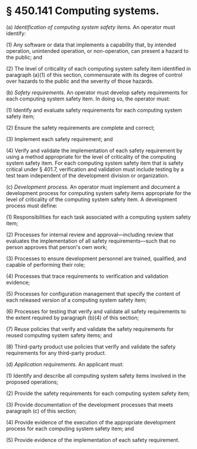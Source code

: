 # § 450.141   Computing systems.

(a) *Identification of computing system safety items.* An operator must identify:


(1) Any software or data that implements a capability that, by intended operation, unintended operation, or non-operation, can present a hazard to the public; and


(2) The level of criticality of each computing system safety item identified in paragraph (a)(1) of this section, commensurate with its degree of control over hazards to the public and the severity of those hazards.


(b) *Safety requirements.* An operator must develop safety requirements for each computing system safety item. In doing so, the operator must:


(1) Identify and evaluate safety requirements for each computing system safety item;


(2) Ensure the safety requirements are complete and correct;


(3) Implement each safety requirement; and


(4) Verify and validate the implementation of each safety requirement by using a method appropriate for the level of criticality of the computing system safety item. For each computing system safety item that is safety critical under § 401.7, verification and validation must include testing by a test team independent of the development division or organization.


(c) *Development process.* An operator must implement and document a development process for computing system safety items appropriate for the level of criticality of the computing system safety item. A development process must define:


(1) Responsibilities for each task associated with a computing system safety item;


(2) Processes for internal review and approval—including review that evaluates the implementation of all safety requirements—such that no person approves that person's own work;


(3) Processes to ensure development personnel are trained, qualified, and capable of performing their role;


(4) Processes that trace requirements to verification and validation evidence;


(5) Processes for configuration management that specify the content of each released version of a computing system safety item;


(6) Processes for testing that verify and validate all safety requirements to the extent required by paragraph (b)(4) of this section;


(7) Reuse policies that verify and validate the safety requirements for reused computing system safety items; and


(8) Third-party product use policies that verify and validate the safety requirements for any third-party product.


(d) *Application requirements.* An applicant must:


(1) Identify and describe all computing system safety items involved in the proposed operations;


(2) Provide the safety requirements for each computing system safety item;


(3) Provide documentation of the development processes that meets paragraph (c) of this section;


(4) Provide evidence of the execution of the appropriate development process for each computing system safety item; and


(5) Provide evidence of the implementation of each safety requirement.




